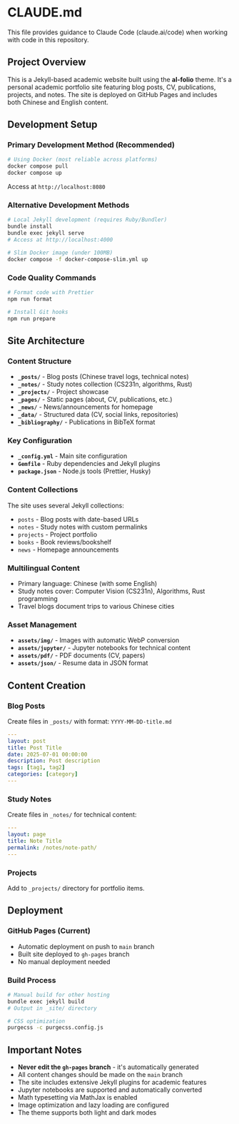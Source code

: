 # CLAUDE.md

This file provides guidance to Claude Code (claude.ai/code) when working with code in this repository.

## Project Overview

This is a Jekyll-based academic website built using the **al-folio** theme. It's a personal academic portfolio site featuring blog posts, CV, publications, projects, and notes. The site is deployed on GitHub Pages and includes both Chinese and English content.

## Development Setup

### Primary Development Method (Recommended)

```bash
# Using Docker (most reliable across platforms)
docker compose pull
docker compose up
```

Access at `http://localhost:8080`

### Alternative Development Methods

```bash
# Local Jekyll development (requires Ruby/Bundler)
bundle install
bundle exec jekyll serve
# Access at http://localhost:4000

# Slim Docker image (under 100MB)
docker compose -f docker-compose-slim.yml up
```

### Code Quality Commands

```bash
# Format code with Prettier
npm run format

# Install Git hooks
npm run prepare
```

## Site Architecture

### Content Structure

- **`_posts/`** - Blog posts (Chinese travel logs, technical notes)
- **`_notes/`** - Study notes collection (CS231n, algorithms, Rust)
- **`_projects/`** - Project showcase
- **`_pages/`** - Static pages (about, CV, publications, etc.)
- **`_news/`** - News/announcements for homepage
- **`_data/`** - Structured data (CV, social links, repositories)
- **`_bibliography/`** - Publications in BibTeX format

### Key Configuration

- **`_config.yml`** - Main site configuration
- **`Gemfile`** - Ruby dependencies and Jekyll plugins
- **`package.json`** - Node.js tools (Prettier, Husky)

### Content Collections

The site uses several Jekyll collections:

- `posts` - Blog posts with date-based URLs
- `notes` - Study notes with custom permalinks
- `projects` - Project portfolio
- `books` - Book reviews/bookshelf
- `news` - Homepage announcements

### Multilingual Content

- Primary language: Chinese (with some English)
- Study notes cover: Computer Vision (CS231n), Algorithms, Rust programming
- Travel blogs document trips to various Chinese cities

### Asset Management

- **`assets/img/`** - Images with automatic WebP conversion
- **`assets/jupyter/`** - Jupyter notebooks for technical content
- **`assets/pdf/`** - PDF documents (CV, papers)
- **`assets/json/`** - Resume data in JSON format

## Content Creation

### Blog Posts

Create files in `_posts/` with format: `YYYY-MM-DD-title.md`

```yaml
---
layout: post
title: Post Title
date: 2025-07-01 00:00:00
description: Post description
tags: [tag1, tag2]
categories: [category]
---
```

### Study Notes

Create files in `_notes/` for technical content:

```yaml
---
layout: page
title: Note Title
permalink: /notes/note-path/
---
```

### Projects

Add to `_projects/` directory for portfolio items.

## Deployment

### GitHub Pages (Current)

- Automatic deployment on push to `main` branch
- Built site deployed to `gh-pages` branch
- No manual deployment needed

### Build Process

```bash
# Manual build for other hosting
bundle exec jekyll build
# Output in _site/ directory

# CSS optimization
purgecss -c purgecss.config.js
```

## Important Notes

- **Never edit the `gh-pages` branch** - it's automatically generated
- All content changes should be made on the `main` branch
- The site includes extensive Jekyll plugins for academic features
- Jupyter notebooks are supported and automatically converted
- Math typesetting via MathJax is enabled
- Image optimization and lazy loading are configured
- The theme supports both light and dark modes
